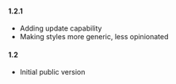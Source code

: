 #### 1.2.1 

- Adding update capability
- Making styles more generic, less opinionated

#### 1.2

- Initial public version